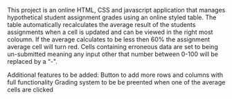 This project is an online HTML, CSS and javascript application that manages hypothetical student assignment grades using an online styled table.
The table automatically recalculates the average result of the students assignments when a cell is updated and can be viewed in the right most coloumn.
If the average calculates to be less then 60% the assignment average cell will turn red.
Cells containing erroneous data are set	to being un-submitted meaning any input other that number between 0-100 will be replaced by	a	“-".

Additional features to be added:
Button to add more rows and columns with full functionality 
Grading system to be be preented when one of the average cells are clicked 



